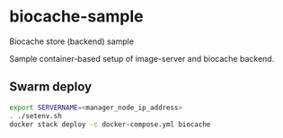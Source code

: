 # biocache-sample

Biocache store (backend) sample

Sample container-based setup of image-server and biocache backend.

## Swarm deploy

```sh
export SERVERNAME=<manager_node_ip_address>
. ./setenv.sh
docker stack deploy -c docker-compose.yml biocache
```
